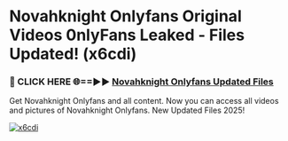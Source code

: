 # Novahknight Onlyfans Original Videos 0nlyFans Leaked - Files Updated! (x6cdi)

<h3>🔴 CLICK HERE 🌐==►► <a href="https://tinyurl.com/ehrbuxhb" rel="nofollow">Novahknight Onlyfans Updated Files</a></h3>

Get Novahknight Onlyfans and all content. Now you can access all videos and pictures of Novahknight Onlyfans. New Updated Files 2025!

[![x6cdi](https://i.imgur.com/lVYEuWS.gif)](https://tinyurl.com/ehrbuxhb)
